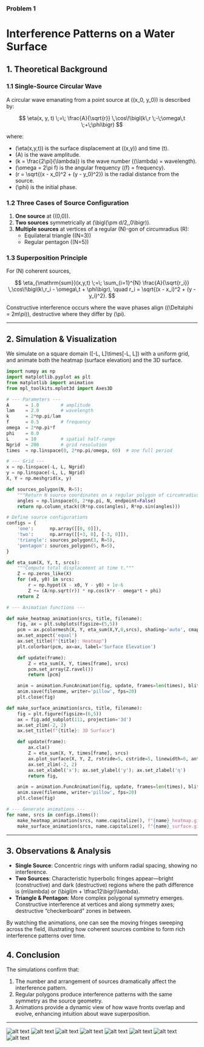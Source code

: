 ### Problem 1

# Interference Patterns on a Water Surface

## 1. Theoretical Background

### 1.1 Single-Source Circular Wave

A circular wave emanating from a point source at \((x_0, y_0)\) is described by:

$$
\eta(x, y, t) \;=\; \frac{A}{\sqrt{r}} \,\cos\!\bigl(k\,r \;-\;\omega\,t \;+\;\phi\bigr)
$$

where:

- \(\eta(x,y,t)\) is the surface displacement at \((x,y)\) and time \(t\).  
- \(A\) is the wave amplitude.  
- \(k = \frac{2\pi}{\lambda}\) is the wave number (\(\lambda\) = wavelength).  
- \(\omega = 2\pi f\) is the angular frequency (\(f\) = frequency).  
- \(r = \sqrt{(x - x_0)^2 + (y - y_0)^2}\) is the radial distance from the source.  
- \(\phi\) is the initial phase.

### 1.2 Three Cases of Source Configuration

1. **One source** at \((0,0)\).  
2. **Two sources** symmetrically at \(\bigl(\pm d/2,\,0\bigr)\).  
3. **Multiple sources** at vertices of a regular \(N\)-gon of circumradius \(R\):
   - Equilateral triangle (\(N=3\))  
   - Regular pentagon (\(N=5\))  

### 1.3 Superposition Principle

For \(N\) coherent sources,

$$
\eta_{\mathrm{sum}}(x,y,t) \;=\; \sum_{i=1}^{N} \frac{A}{\sqrt{r_i}} \,\cos\!\bigl(k\,r_i - \omega\,t + \phi\bigr),
\quad
r_i = \sqrt{(x - x_i)^2 + (y - y_i)^2}.
$$

Constructive interference occurs where the wave phases align (\(\Delta\phi = 2m\pi\)), destructive where they differ by \(\pi\).

---

## 2. Simulation & Visualization

We simulate on a square domain \([-L, L]\times[-L, L]\) with a uniform grid, and animate both the heatmap (surface elevation) and the 3D surface.

```python
import numpy as np
import matplotlib.pyplot as plt
from matplotlib import animation
from mpl_toolkits.mplot3d import Axes3D

# --- Parameters ---
A      = 1.0        # amplitude
lam    = 2.0        # wavelength
k      = 2*np.pi/lam
f      = 0.5        # frequency
omega  = 2*np.pi*f
phi    = 0.0
L      = 10         # spatial half-range
Ngrid  = 200        # grid resolution
times  = np.linspace(0, 2*np.pi/omega, 60)  # one full period

# --- Grid ---
x = np.linspace(-L, L, Ngrid)
y = np.linspace(-L, L, Ngrid)
X, Y = np.meshgrid(x, y)

def sources_polygon(N, R=5):
    """Return N source coordinates on a regular polygon of circumradius R."""
    angles = np.linspace(0, 2*np.pi, N, endpoint=False)
    return np.column_stack((R*np.cos(angles), R*np.sin(angles)))

# Define source configurations
configs = {
    'one':      np.array([[0, 0]]),
    'two':      np.array([[+3, 0], [-3, 0]]),
    'triangle': sources_polygon(3, R=5),
    'pentagon': sources_polygon(5, R=5),
}

def eta_sum(X, Y, t, srcs):
    """Compute total displacement at time t."""
    Z = np.zeros_like(X)
    for (x0, y0) in srcs:
        r = np.hypot(X - x0, Y - y0) + 1e-6
        Z += (A/np.sqrt(r)) * np.cos(k*r - omega*t + phi)
    return Z

# --- Animation functions ---

def make_heatmap_animation(srcs, title, filename):
    fig, ax = plt.subplots(figsize=(5,5))
    pcm = ax.pcolormesh(X, Y, eta_sum(X,Y,0,srcs), shading='auto', cmap='RdBu_r', vmin=-2, vmax=2)
    ax.set_aspect('equal')
    ax.set_title(f"{title}: Heatmap")
    plt.colorbar(pcm, ax=ax, label='Surface Elevation')

    def update(frame):
        Z = eta_sum(X, Y, times[frame], srcs)
        pcm.set_array(Z.ravel())
        return [pcm]

    anim = animation.FuncAnimation(fig, update, frames=len(times), blit=True)
    anim.save(filename, writer='pillow', fps=20)
    plt.close(fig)

def make_surface_animation(srcs, title, filename):
    fig = plt.figure(figsize=(6,5))
    ax = fig.add_subplot(111, projection='3d')
    ax.set_zlim(-2, 2)
    ax.set_title(f"{title}: 3D Surface")

    def update(frame):
        ax.cla()
        Z = eta_sum(X, Y, times[frame], srcs)
        ax.plot_surface(X, Y, Z, rstride=5, cstride=5, linewidth=0, antialiased=True)
        ax.set_zlim(-2, 2)
        ax.set_xlabel('x'); ax.set_ylabel('y'); ax.set_zlabel('η')
        return fig,

    anim = animation.FuncAnimation(fig, update, frames=len(times), blit=False)
    anim.save(filename, writer='pillow', fps=20)
    plt.close(fig)

# --- Generate animations ---
for name, srcs in configs.items():
    make_heatmap_animation(srcs, name.capitalize(), f"{name}_heatmap.gif")
    make_surface_animation(srcs, name.capitalize(), f"{name}_surface.gif")
```
---

## 3. Observations & Analysis

- **Single Source**: Concentric rings with uniform radial spacing, showing no interference.  
- **Two Sources**: Characteristic hyperbolic fringes appear—bright (constructive) and dark (destructive) regions where the path difference is \(m\lambda\) or \(\bigl(m + \tfrac12\bigr)\lambda\).  
- **Triangle & Pentagon**: More complex polygonal symmetry emerges. Constructive interference at vertices and along symmetry axes; destructive “checkerboard” zones in between.  

By watching the animations, one can see the moving fringes sweeping across the field, illustrating how coherent sources combine to form rich interference patterns over time.

## 4. Conclusion

The simulations confirm that:

1. The number and arrangement of sources dramatically affect the interference pattern.  
2. Regular polygons produce interference patterns with the same symmetry as the source geometry.  
3. Animations provide a dynamic view of how wave fronts overlap and evolve, enhancing intuition about wave superposition.  

---


![alt text](one_heatmap.gif)
![alt text](one_surface1.gif)
![alt text](two_heatmap.gif)
![alt text](two_surface2.gif)
![alt text](triangle_heatmap.gif)
![alt text](triangle_surface3.gif)
![alt text](pentagon_heatmap.gif)
![alt text](pentagon_surface4.gif)

